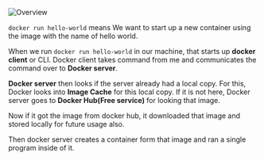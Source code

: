 
![Overview](https://github.com/SaiferGit/Learning_Docker/blob/master/More%20learning%20from%20udemy/learn3%20image1.png)

```docker run hello-world``` means We want to start up a new container using the image with the name of hello world. 


When we run ```docker run hello-world``` in our machine, that starts up **docker client** or CLI. Docker client takes command from me and communicates the command over to **Docker server**. 

**Docker server** then looks if the server already had a local copy. For this, Docker looks into **Image Cache** for this local copy. If it is not here, Docker server goes to **Docker Hub(Free service)** for looking that image.

Now if it got the image from docker hub, it downloaded that image and stored locally for future usage also.

Then docker server creates a container form that image and ran a single program inside of it.

